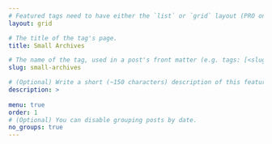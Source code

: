 ```yaml
---
# Featured tags need to have either the `list` or `grid` layout (PRO only).
layout: grid

# The title of the tag's page.
title: Small Archives

# The name of the tag, used in a post's front matter (e.g. tags: [<slug>]).
slug: small-archives

# (Optional) Write a short (~150 characters) description of this featured tag.
description: >
 
menu: true
order: 1
# (Optional) You can disable grouping posts by date.
no_groups: true
---
```

